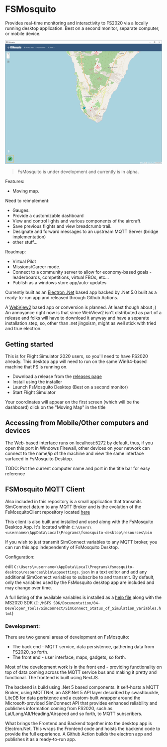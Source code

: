 # FSMosquito

Provides real-time monitoring and interactivity to FS2020 via a locally running desktop application. Best on a second monitor, separate computer, or mobile device.

![FsMosquito Moving Map](https://raw.githubusercontent.com/fsmosquito/fsmosquito/master/docs/images/2020-12-25%2013_31_40-FSMosquito.png "FsMosquito Moving Map")

> FsMosquito is under development and currently is in alpha.

Features:
 - Moving map.

Need to reimplement:
 - Gauges.
 - Provide a customizable dashboard
 - View and control lights and various components of the aircraft.
 - Save previous flights and view breadcrumb trail.
 - Designate and forward messages to an upstream MQTT Server (bridge implementation)
 - other stuff...

Roadmap:
 - Virtual Pilot
 - Missions/Career mode.
 - Connect to a community server to allow for economy-based goals - leaderboards, competitions, virtual FBOs, etc... 
 - Publish as a windows store app/auto-updates

Currently built as an [Electron .Net](https://github.com/ElectronNET/Electron.NET) based app backed by .Net 5.0 built as a ready-to-run app and released through Github Actions.

A [WebView2](https://docs.microsoft.com/en-us/microsoft-edge/webview2/) based app or conversion is planned. At least though about ;)
An annoyance right now is that since WebView2 isn't distributed as part of a release and folks will have to download it anyway and have a separate installation step, so, other than .net jingoism, might as well stick with tried and true electron.

## Getting started

This is for Flight Simulator 2020 users, so you'll need to have FS2020 already. This desktop app will need to run on the same Win64-based machine that FS is running on.

- Download a release from the [releases page](https://github.com/fsmosquito/fsmosquito/releases)
- Install using the installer
- Launch FsMosquito Desktop (Best on a second monitor)
- Start Flight Simulator

Your coordinates will appear on the first screen (which will be the dashboard) click on the "Moving Map" in the title

## Accessing from Mobile/Other computers and devices

The Web-based interface runs on localhost:5272 by default, thus, if you open this port in Windows Firewall, other devices on your network can connect to the name/ip of the machine and view the same interface surfaced in FsMosquito Desktop.

TODO: Put the current computer name and port in the title bar for easy reference


## FSMosquito MQTT Client

Also included in this repository is a small application that transmits SimConnect datum to any MQTT Broker and is the evolution of the FsMosquitoClient repository located [here](https://github.com/fsmosquito/fsmosquitoclient)

This client is also built and installed and used along with the FsMosquito Desktop App. It's located within ```C:\Users\<username>\AppData\Local\Programs\fsmosquito-desktop\resources\bin```

If you wish to just transmit SimConnect variables to any MQTT broker, you can run this app independently of FsMosquito Desktop.

Configuration:

edit ```C:\Users\<username>\AppData\Local\Programs\fsmosquito-desktop\resources\bin\appsettings.json``` in a text editor and add any additional SimConnect variables to subscribe to and transmit. By default, only the variables used by the FsMosquito desktop app are included and may change over time.

A full listing of the available variables is installed as a [help file](file:///C:/MSFS%20SDK/Documentation/04-Developer_Tools/SimConnect/SimConnect_Status_of_Simulation_Variables.html) along with the MS2020 SDK (```C:/MSFS SDK/Documentation/04-Developer_Tools/SimConnect/SimConnect_Status_of_Simulation_Variables.html```)

### Development:

There are two general areas of development on FsMosquito:

 - The back end - MQTT service, data persistence, gathering data from FS2020, so forth.
 - The front end - user interface, maps, gadgets, so forth.

Most of the development work is in the front end - providing functionality on top of data coming across the MQTT service bus and making it pretty and functional. The frontend is built using NextJS.


The backend is build using .Net 5 based components. It self-hosts a MQTT Broker, using MQTTNet, an ASP.Net 5 API layer described by swashbuckle, LiteDB for data peristence and a custom-built wrapper around the Microsoft-provided SimConnect API that provides enhanced reliability and publishes information coming from FS2020, such as Lat/Long/Alt/Heading/Airspeed and so forth, to MQTT subscribers.

What brings the Frontend and Backend together into the desktop app is Electron.Net. This wraps the Frontend code and hoists the backend code to provide the full experience. A Github Action builds the electron app and publishes it as a ready-to-run app.
